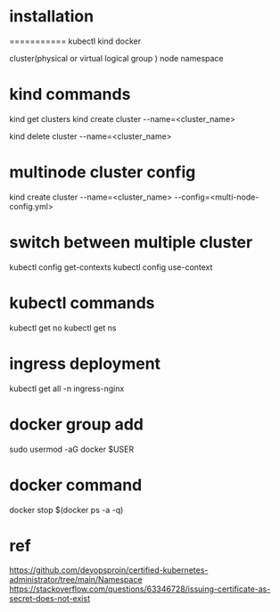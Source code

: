 # installation
===========
kubectl
kind
docker

cluster(physical or virtual logical group )
node
namespace


# kind commands
kind get clusters 
kind create cluster --name=<cluster_name>

kind delete cluster --name=<cluster_name>

# multinode cluster config
kind create cluster --name=<cluster_name> --config=<multi-node-config.yml>

# switch between multiple cluster
kubectl config get-contexts
kubectl config use-context <kind-name>


# kubectl commands
kubectl get no
kubectl get ns

# ingress deployment
kubectl get all -n ingress-nginx

# docker group add
sudo usermod -aG docker $USER

# docker command
docker stop $(docker ps -a -q)

# ref
https://github.com/devopsproin/certified-kubernetes-administrator/tree/main/Namespace
https://stackoverflow.com/questions/63346728/issuing-certificate-as-secret-does-not-exist